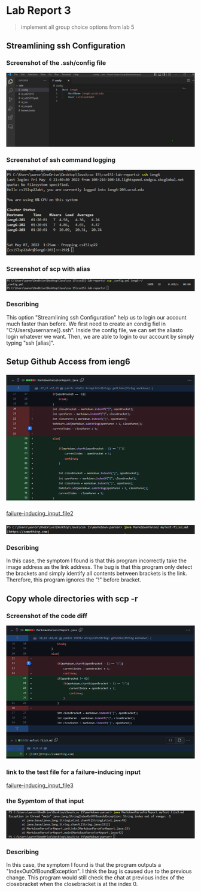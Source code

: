 # Lab Report 3
> implement all group choice options from lab 5

## Streamlining ssh Configuration

### Screenshot of the .ssh/config file
![Image](report3Image\ConfigEditing.png)

### Screenshot of ssh command logging 
![Image](report3Image\loginWithIeng6.png)

### Screenshot of scp with alias
![Image](report3Image\scpWithAlie.png)

### Describing
This option "Streamlining ssh Configuration" help us to login our account much faster than
before. We first need to create an condig fiel in "C:\Users\[username]}\.ssh". Inside the config file, we can set the aliasto login whatever we want. Then, we are able to login to our account by simply typing "ssh [alias]".

## Setup Github Access from ieng6

### 
![Image](report2Image\code-diff2.png)

### 
[failure-inducing_input_file2](https://github.com/aaron8004963/markdown-parser/blob/main/myTest-file2.md)

### 
![Image](report2Image\image_as_link.png)

### Describing
In this case, the symptom I found is that this program incorrectly take the image address as the link address.
The bug is that this program only detect the brackets and simply identify all contents between brackets is the link. Therefore, this program ignores the "!" before bracket.

## Copy whole directories with scp -r
### Screenshot of the code diff
![Image](report2Image\coded-diff3.png)

### link to the test file for a failure-inducing input
[failure-inducing_input_file3](https://github.com/aaron8004963/markdown-parser/blob/main/myTest-file3.md)

### the Sypmtom of that input
![Image](report2Image\indexNegative.png)

### Describing
In this case, the symptom I found is that the program outputs a "IndexOutOfBoundException". I think the bug is caused due to the previous change. This program would still check the chat at previous index of the closebracket when the closebracket is at the index 0. 